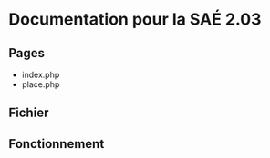 # Documentation pour la SAÉ 2.03

## Pages
 - index.php
 - place.php

## Fichier


## Fonctionnement
